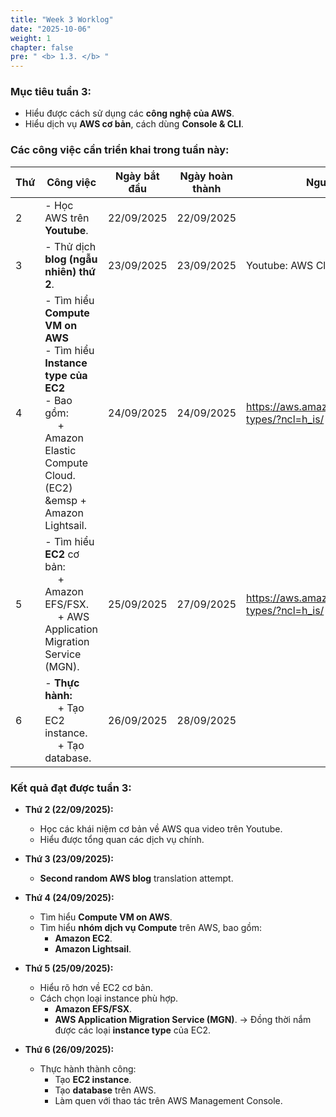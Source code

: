 ```yaml
---
title: "Week 3 Worklog"
date: "2025-10-06"
weight: 1
chapter: false
pre: " <b> 1.3. </b> "
---
```


### Mục tiêu tuần 3:

* Hiểu được cách sử dụng các **công nghệ của AWS**.
* Hiểu dịch vụ **AWS cơ bản**, cách dùng **Console & CLI**.

### Các công việc cần triển khai trong tuần này:
| Thứ | Công việc                                                                                                                                                                  | Ngày bắt đầu | Ngày hoàn thành | Nguồn tài liệu                                         |
| --- |----------------------------------------------------------------------------------------------------------------------------------------------------------------------------|--------------|-----------------|--------------------------------------------------------|
| 2   | - Học AWS trên **Youtube**.                                                                                                                                                | 22/09/2025   | 22/09/2025      |                                                        |
| 3   | - Thử dịch **blog (ngẫu nhiên) thứ 2**.                                                                                                                                    | 23/09/2025   | 23/09/2025      | Youtube: AWS Cloud Journey                             |
| 4   | - Tìm hiểu **Compute VM on AWS** <br> - Tìm hiểu **Instance type của EC2** <br> - Bao gồm: <br>&emsp;  + Amazon Elastic Compute Cloud. (EC2) <br>&emsp + Amazon Lightsail. | 24/09/2025   | 24/09/2025      | <https://aws.amazon.com/ec2/instance-types/?ncl=h_is/> |
| 5   | - Tìm hiểu **EC2** cơ bản: <br>&emsp; + Amazon EFS/FSX.  <br>&emsp; + AWS Application Migration Service (MGN).                                                             | 25/09/2025   | 27/09/2025      | <https://aws.amazon.com/ec2/instance-types/?ncl=h_is/> |
| 6   | - **Thực hành:** <br>&emsp; + Tạo EC2 instance. <br>&emsp; + Tạo database.                                                                                                 | 26/09/2025   | 28/09/2025      |                                                        |

### Kết quả đạt được tuần 3:

* **Thứ 2 (22/09/2025):** 
   - Học các khái niệm cơ bản về AWS qua video trên Youtube.
   - Hiểu được tổng quan các dịch vụ chính.
  
* **Thứ 3 (23/09/2025):** 
   - **Second random AWS blog** translation attempt.
  
* **Thứ 4 (24/09/2025):**
  - Tìm hiểu **Compute VM on AWS**.
  - Tìm hiểu **nhóm dịch vụ Compute** trên AWS, bao gồm:
    + **Amazon EC2**.
    + **Amazon Lightsail**.
    
* **Thứ 5 (25/09/2025):** 
   - Hiểu rõ hơn về EC2 cơ bản.
   - Cách chọn loại instance phù hợp.
     + **Amazon EFS/FSX**.
     + **AWS Application Migration Service (MGN)**.
→  Đồng thời nắm được các loại **instance type** của EC2.

* **Thứ 6 (26/09/2025):** 
   - Thực hành thành công:
     + Tạo **EC2 instance**.
     + Tạo **database** trên AWS.
     + Làm quen với thao tác trên AWS Management Console.


